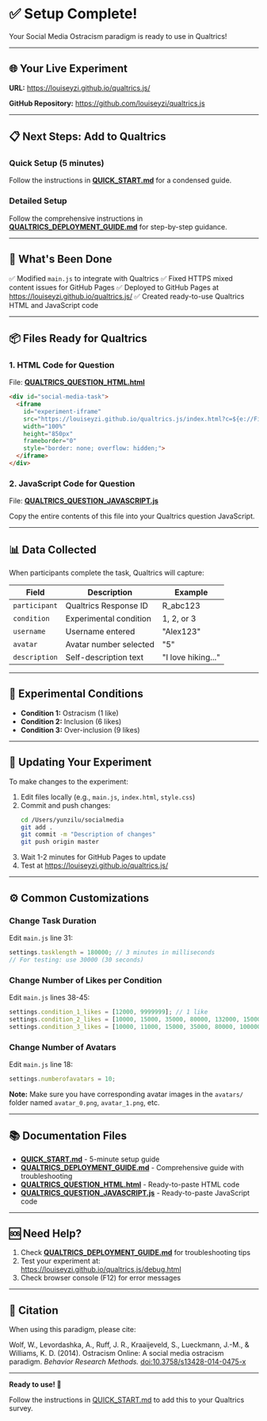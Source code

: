 # ✅ Setup Complete!

Your Social Media Ostracism paradigm is ready to use in Qualtrics!

---

## 🌐 Your Live Experiment

**URL:** https://louiseyzi.github.io/qualtrics.js/

**GitHub Repository:** https://github.com/louiseyzi/qualtrics.js

---

## 📋 Next Steps: Add to Qualtrics

### Quick Setup (5 minutes)

Follow the instructions in **[QUICK_START.md](QUICK_START.md)** for a condensed guide.

### Detailed Setup

Follow the comprehensive instructions in **[QUALTRICS_DEPLOYMENT_GUIDE.md](QUALTRICS_DEPLOYMENT_GUIDE.md)** for step-by-step guidance.

---

## 🔧 What's Been Done

✅ Modified `main.js` to integrate with Qualtrics
✅ Fixed HTTPS mixed content issues for GitHub Pages
✅ Deployed to GitHub Pages at https://louiseyzi.github.io/qualtrics.js/
✅ Created ready-to-use Qualtrics HTML and JavaScript code

---

## 📦 Files Ready for Qualtrics

### 1. HTML Code for Question
File: **[QUALTRICS_QUESTION_HTML.html](QUALTRICS_QUESTION_HTML.html)**

```html
<div id="social-media-task">
  <iframe
    id="experiment-iframe"
    src="https://louiseyzi.github.io/qualtrics.js/index.html?c=${e://Field/condition}&p=${e://Field/ResponseID}"
    width="100%"
    height="850px"
    frameborder="0"
    style="border: none; overflow: hidden;">
  </iframe>
</div>
```

### 2. JavaScript Code for Question
File: **[QUALTRICS_QUESTION_JAVASCRIPT.js](QUALTRICS_QUESTION_JAVASCRIPT.js)**

Copy the entire contents of this file into your Qualtrics question JavaScript.

---

## 📊 Data Collected

When participants complete the task, Qualtrics will capture:

| Field | Description | Example |
|-------|-------------|---------|
| `participant` | Qualtrics Response ID | R_abc123 |
| `condition` | Experimental condition | 1, 2, or 3 |
| `username` | Username entered | "Alex123" |
| `avatar` | Avatar number selected | "5" |
| `description` | Self-description text | "I love hiking..." |

---

## 🎯 Experimental Conditions

- **Condition 1:** Ostracism (1 like)
- **Condition 2:** Inclusion (6 likes)
- **Condition 3:** Over-inclusion (9 likes)

---

## 🔄 Updating Your Experiment

To make changes to the experiment:

1. Edit files locally (e.g., `main.js`, `index.html`, `style.css`)
2. Commit and push changes:
   ```bash
   cd /Users/yunzilu/socialmedia
   git add .
   git commit -m "Description of changes"
   git push origin master
   ```
3. Wait 1-2 minutes for GitHub Pages to update
4. Test at https://louiseyzi.github.io/qualtrics.js/

---

## ⚙️ Common Customizations

### Change Task Duration
Edit `main.js` line 31:
```javascript
settings.tasklength = 180000; // 3 minutes in milliseconds
// For testing: use 30000 (30 seconds)
```

### Change Number of Likes per Condition
Edit `main.js` lines 38-45:
```javascript
settings.condition_1_likes = [12000, 9999999]; // 1 like
settings.condition_2_likes = [10000, 15000, 35000, 80000, 132000, 150000]; // 6 likes
settings.condition_3_likes = [10000, 11000, 15000, 35000, 80000, 100000, 110000, 150000, 20000]; // 9 likes
```

### Change Number of Avatars
Edit `main.js` line 18:
```javascript
settings.numberofavatars = 10;
```

**Note:** Make sure you have corresponding avatar images in the `avatars/` folder named `avatar_0.png`, `avatar_1.png`, etc.

---

## 📚 Documentation Files

- **[QUICK_START.md](QUICK_START.md)** - 5-minute setup guide
- **[QUALTRICS_DEPLOYMENT_GUIDE.md](QUALTRICS_DEPLOYMENT_GUIDE.md)** - Comprehensive guide with troubleshooting
- **[QUALTRICS_QUESTION_HTML.html](QUALTRICS_QUESTION_HTML.html)** - Ready-to-paste HTML code
- **[QUALTRICS_QUESTION_JAVASCRIPT.js](QUALTRICS_QUESTION_JAVASCRIPT.js)** - Ready-to-paste JavaScript code

---

## 🆘 Need Help?

1. Check **[QUALTRICS_DEPLOYMENT_GUIDE.md](QUALTRICS_DEPLOYMENT_GUIDE.md)** for troubleshooting tips
2. Test your experiment at: https://louiseyzi.github.io/qualtrics.js/debug.html
3. Check browser console (F12) for error messages

---

## 📖 Citation

When using this paradigm, please cite:

Wolf, W., Levordashka, A., Ruff, J. R., Kraaijeveld, S., Lueckmann, J.-M., & Williams, K. D. (2014). Ostracism Online: A social media ostracism paradigm. *Behavior Research Methods.* [doi:10.3758/s13428-014-0475-x](http://dx.doi.org/10.3758/s13428-014-0475-x)

---

**Ready to use! 🎉**

Follow the instructions in [QUICK_START.md](QUICK_START.md) to add this to your Qualtrics survey.
